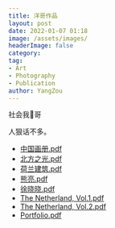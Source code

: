 ```yaml
---
title: 洋哥作品
layout: post
date: 2022-01-07 01:18
image: /assets/images/
headerImage: false
category: 
tag:
- Art
- Photography
- Publication
author: YangZou
---
```


社会我🐑哥

人狠话不多。

<!--more-->

* [中国画册.pdf](/assets/pdf/中国画册.pdf) 
* [北方之光.pdf](/assets/pdf/北方之光.pdf) 
* [荷兰建筑.pdf](/assets/pdf/荷兰建筑.pdf) 
* [熊亮.pdf](/assets/pdf/熊亮.pdf)
* [徐晓晓.pdf](/assets/pdf/徐晓晓.pdf) 
* [The Netherland, Vol.1.pdf](/assets/pdf/Netherland1.pdf)
* [The Netherland, Vol.2.pdf](/assets/pdf/Netherland2.pdf)
* [Portfolio.pdf](Portfolio.pdf)


